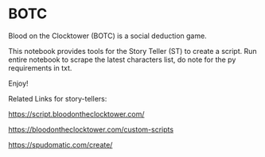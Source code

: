 # BOTC
Blood on the Clocktower (BOTC) is a social deduction game. 

This notebook provides tools for the Story Teller (ST) to create a script.
Run entire notebook to scrape the latest characters list, do note for the py requirements in txt.

Enjoy!

Related Links for story-tellers:

https://script.bloodontheclocktower.com/ 

https://bloodontheclocktower.com/custom-scripts 

https://spudomatic.com/create/